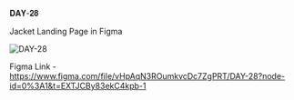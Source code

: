 𝐃𝐀𝐘-𝟐𝟖

Jacket Landing Page in Figma

![DAY-28](https://user-images.githubusercontent.com/85480387/210060721-0b8afb04-9d1b-41bd-824b-8ab12c3d8730.jpg)

Figma Link - https://www.figma.com/file/vHpAqN3ROumkvcDc7ZgPRT/DAY-28?node-id=0%3A1&t=EXTJCBy83ekC4kpb-1
